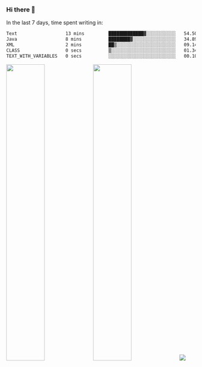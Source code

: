 ### Hi there 👋

In the last 7 days, time spent writing in:

<!--START_SECTION:waka-->

```txt
Text                  13 mins         █████████████▓░░░░░░░░░░░   54.50 %
Java                  8 mins          ████████▓░░░░░░░░░░░░░░░░   34.89 %
XML                   2 mins          ██▒░░░░░░░░░░░░░░░░░░░░░░   09.14 %
CLASS                 0 secs          ▒░░░░░░░░░░░░░░░░░░░░░░░░   01.34 %
TEXT_WITH_VARIABLES   0 secs          ░░░░░░░░░░░░░░░░░░░░░░░░░   00.10 %
```

<!--END_SECTION:waka-->

<img src="https://wakatime.com/share/@jimtje/5d0c92de-08f8-4a72-8f2f-6a9693d1e318.svg" width=45% height=45%> <img src="https://wakatime.com/share/@jimtje/501498ae-bda5-4da7-a89d-b40bcdd5556d.svg" width=45% height=45%>
![](https://hit.yhype.me/github/profile?user_id=43537315)
